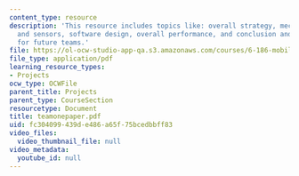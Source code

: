 ```yaml
---
content_type: resource
description: 'This resource includes topics like: overall strategy, mechanical design
  and sensors, software design, overall performance, and conclusion and suggestion
  for future teams.'
file: https://ol-ocw-studio-app-qa.s3.amazonaws.com/courses/6-186-mobile-autonomous-systems-laboratory-january-iap-2005/fc304099439de486a65f75bcedbbff83_teamonepaper.pdf
file_type: application/pdf
learning_resource_types:
- Projects
ocw_type: OCWFile
parent_title: Projects
parent_type: CourseSection
resourcetype: Document
title: teamonepaper.pdf
uid: fc304099-439d-e486-a65f-75bcedbbff83
video_files:
  video_thumbnail_file: null
video_metadata:
  youtube_id: null
---
```

